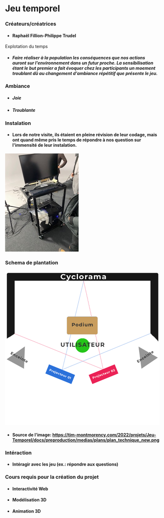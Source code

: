 # Jeu temporel

### Créateurs/créatrices
* #### Raphaël Fillion-Philippe Trudel

Explotation du temps
* ##### Faire réaliser à la population les conséquences que nos actions auront sur l'environnement dans un  futur proche. La sensibilisation étant le but premier a fait évoquer chez les participants un moement troublant dû au changement d'ambiance répétitif que présente le jeu.

### Ambiance
* ##### Joie
* ##### Troublante

### Instalation
* #### Lors de notre visite, ils étaient en pleine révision de leur codage, mais ont quand même pris le temps de répondre à nos question sur l'immensité de leur instalation.
![image_station_ordi](photographie/image_station_ordi.jpg)


### Schema de plantation
![image_jeu_temporel](photographie/image_jeu_temporel.png)
* #### Source de l'image: https://tim-montmorency.com/2022/projets/Jeu-Temporel/docs/preproduction/medias/plans/plan_technique_new.png
 
### Intéraction 
* #### Intéragir avec les jeu (ex.: répondre aux questions)

### Cours requis pour la création du projet
* #### Interactivité Web
* #### Modélisation 3D
* #### Animation 3D
